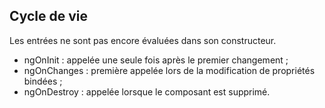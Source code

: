 ## Cycle de vie

Les entrées ne sont pas encore évaluées dans son constructeur.

* ngOnInit : appelée une seule fois après le premier changement ;
* ngOnChanges : première appelée lors de la modification de propriétés bindées ;
* ngOnDestroy : appelée lorsque le composant est supprimé.


